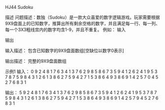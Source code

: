 HJ44 Sudoku

描述
问题描述：数独（Sudoku）是一款大众喜爱的数字逻辑游戏。玩家需要根据9X9盘面上的已知数字，推算出所有剩余空格的数字，并且满足每一行、每一列、每一个3X3粗线宫内的数字均含1-9，并且不重复。
例如：
输入

输出

输入描述：
包含已知数字的9X9盘面数组[空缺位以数字0表示]

输出描述：
完整的9X9盘面数组

示例1
输入：
0 9 2 4 8 1 7 6 3
4 1 3 7 6 2 9 8 5
8 6 7 3 5 9 4 1 2
6 2 4 1 9 5 3 7 8
7 5 9 8 4 3 1 2 6
1 3 8 6 2 7 5 9 4
2 7 1 5 3 8 6 4 9
3 8 6 9 1 4 2 5 7
0 4 5 2 7 6 8 3 1

输出：
5 9 2 4 8 1 7 6 3
4 1 3 7 6 2 9 8 5
8 6 7 3 5 9 4 1 2
6 2 4 1 9 5 3 7 8
7 5 9 8 4 3 1 2 6
1 3 8 6 2 7 5 9 4
2 7 1 5 3 8 6 4 9
3 8 6 9 1 4 2 5 7
9 4 5 2 7 6 8 3 1